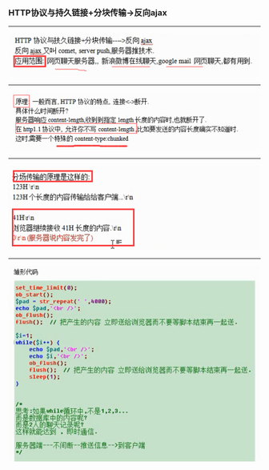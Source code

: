 ### HTTP协议与持久链接+分块传输->反向ajax

---
![](./images/9-1.png)

---
![](./images/9-2.png)

---
![](./images/9-3.png)

---
![](./images/9-4.png)
